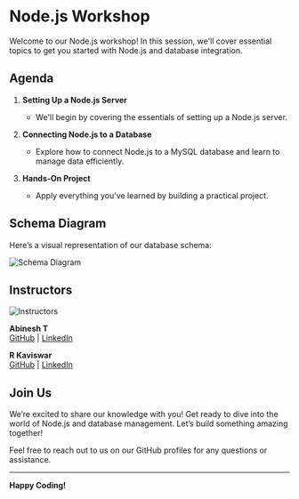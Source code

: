 # Node.js Workshop

Welcome to our Node.js workshop! In this session, we'll cover essential topics to get you started with Node.js and database integration.

## Agenda

1. **Setting Up a Node.js Server**
   - We'll begin by covering the essentials of setting up a Node.js server.

2. **Connecting Node.js to a Database**
   - Explore how to connect Node.js to a MySQL database and learn to manage data efficiently.

3. **Hands-On Project**
   - Apply everything you've learned by building a practical project.

## Schema Diagram

Here’s a visual representation of our database schema:

![Schema Diagram](https://i.imgur.com/EIF5w4t.png)

## Instructors

![Instructors](https://i.ibb.co/yfC9kQr)

**Abinesh T**  
[GitHub](https://github.com/knightempire) | [LinkedIn](https://www.linkedin.com/in/abinesh-t-4732a8222/)

**R Kaviswar**  
[GitHub](https://github.com/Kaviswar45) | [LinkedIn](https://www.linkedin.com/in/kaviswar45)

## Join Us

We’re excited to share our knowledge with you! Get ready to dive into the world of Node.js and database management. Let’s build something amazing together!

Feel free to reach out to us on our GitHub profiles for any questions or assistance.

---

**Happy Coding!**

